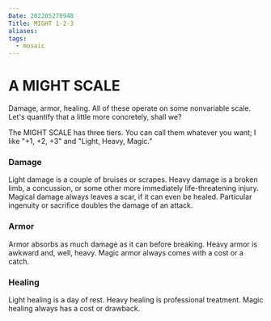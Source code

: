 ```yaml
---
Date: 202205270948
Title: MIGHT 1-2-3
aliases: 
tags:
  - mosaic
---
```

# A MIGHT SCALE
Damage, armor, healing. All of these operate on some nonvariable scale. Let's quantify that a little more concretely, shall we?

The MIGHT SCALE has three tiers. You can call them whatever you want; I like "+1, +2, +3" and "Light, Heavy, Magic."

### Damage
Light damage is a couple of bruises or scrapes. Heavy damage is a broken limb, a concussion, or some other more immediately life-threatening injury. Magical damage always leaves a scar, if it can even be healed. Particular ingenuity or sacrifice doubles the damage of an attack.

### Armor
Armor absorbs as much damage as it can before breaking. Heavy armor is awkward and, well, heavy. Magic armor always comes with a cost or a catch.

### Healing
Light healing is a day of rest. Heavy healing is professional treatment. Magic healing always has a cost or drawback.